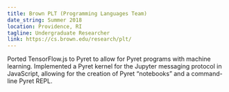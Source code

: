 ```yaml
---
title: Brown PLT (Programming Languages Team)
date_string: Summer 2018
location: Providence, RI
tagline: Undergraduate Researcher
link: https://cs.brown.edu/research/plt/
---
```


Ported TensorFlow.js to Pyret to allow for Pyret programs with machine learning. Implemented a Pyret kernel for the Jupyter messaging protocol in JavaScript, allowing for the creation of Pyret “notebooks” and a command-line Pyret REPL.
